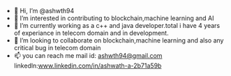 - 👋 Hi, I’m @ashwth94
- 👀 I’m interested in contributing to blockchain,machine learning and AI
- 🌱 I’m currently working as a c++ and java developer.total i have 4 years of experiance in telecom domain and in development.
- 💞️ I’m looking to collaborate on blockchain,machine learning and also any critical bug in telecom domain
- 📫 you can reach me mail id: ashwth94@gmail.com 
                      linkedln:www.linkedin.com/in/ashwath-a-2b71a59b

<!---
ashwth94/ashwth94 is a ✨ special ✨ repository because its `README.md` (this file) appears on your GitHub profile.
You can click the Preview link to take a look at your changes.
--->
